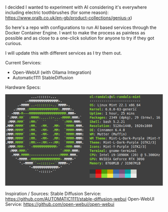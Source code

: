 I decided I wanted to experiment with AI considering it's everywhere including electric toothbrushes (for some reason): https://www.oralb.co.uk/en-gb/product-collections/genius-x)

So here's a repo with configurations to run AI based services through the Docker Container Engine. 
I want to make the process as painless as possible and as close to a one-click solution for anyone to try if they got curious.

I will update this with different services as I try them out.

Current Services:
- Open-WebUI (with Ollama Integration)
- Automatic1111 StableDiffusion

Hardware Specs:

![NeoFetch Screenshot][neofetch_img]

[neofetch_img]: https://github.com/JoeMoloney/AI/blob/master/images/neofetch.png "Logo Title Text 2"

Inspiration / Sources: 
Stable Diffusion Service: https://github.com/AUTOMATIC1111/stable-diffusion-webui
Open-WebUI Service: https://github.com/open-webui/open-webui
